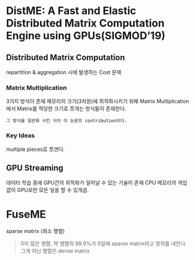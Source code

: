 # DistME: A Fast and Elastic Distributed Matrix Computation Engine using GPUs(SIGMOD’19)
## Distributed Matrix Computation
repartition & aggregation 시에 발생하는 Cost 문제

### Matrix Multiplication
3가지 방식이 존재
메모리의 크기(3차원)에 최적화시키기 위해 Matrix Multiplication에서 Matrix를 적당한 크기로 쪼개는 방식들이 존재한다. 

`그 방식을 일반화 시킨 식이 이 논문의 contribution이다. `
### Key Ideas
multiple pieces로 쪼갠다. 

## GPU Streaming
데이터 학습 중에 GPU간의 최적화가 일어날 수 있는 기술이 존재
CPU 메모리의 개입 없이 GPU로만 모든 일을 할 수 있게끔.


# FuseME
sparse matrix (희소 행렬)
> 0이 많은 행렬, 약 행렬의 99.9%가 0일때 sparse matrix라고 정의를 내린다. 그게 아닌 행렬은 dense matrix





